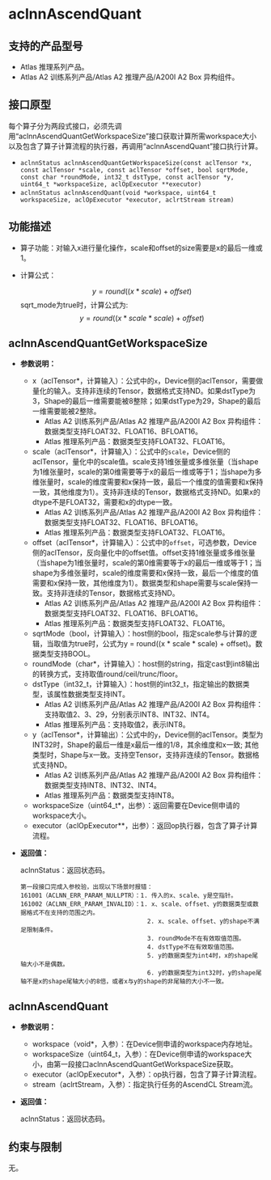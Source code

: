 # aclnnAscendQuant

## 支持的产品型号

- Atlas 推理系列产品。
- Atlas A2 训练系列产品/Atlas A2 推理产品/A200I A2 Box 异构组件。

## 接口原型
每个算子分为两段式接口，必须先调用“aclnnAscendQuantGetWorkspaceSize”接口获取计算所需workspace大小以及包含了算子计算流程的执行器，再调用“aclnnAscendQuant”接口执行计算。

- `aclnnStatus aclnnAscendQuantGetWorkspaceSize(const aclTensor *x, const aclTensor *scale, const aclTensor *offset, bool sqrtMode, const char *roundMode, int32_t dstType, const aclTensor *y, uint64_t *workspaceSize, aclOpExecutor **executor)`
- `aclnnStatus aclnnAscendQuant(void *workspace, uint64_t workspaceSize, aclOpExecutor *executor, aclrtStream stream)`

## 功能描述

- 算子功能：对输入x进行量化操作，scale和offset的size需要是x的最后一维或1。
- 计算公式：
  
  $$
  y = round((x * scale) + offset)
  $$
  sqrt\_mode为true时，计算公式为:
  $$
  y = round((x * scale * scale) + offset)
  $$

## aclnnAscendQuantGetWorkspaceSize

- **参数说明：**

  - x（aclTensor*，计算输入）：公式中的`x`，Device侧的aclTensor，需要做量化的输入。支持非连续的Tensor，数据格式支持ND。如果dstType为3，Shape的最后一维需要能被8整除；如果dstType为29，Shape的最后一维需要能被2整除。
    - Atlas A2 训练系列产品/Atlas A2 推理产品/A200I A2 Box 异构组件：数据类型支持FLOAT32、FLOAT16、BFLOAT16。
    - Atlas 推理系列产品：数据类型支持FLOAT32、FLOAT16。
  - scale（aclTensor*，计算输入）：公式中的`scale`，Device侧的aclTensor，量化中的scale值。scale支持1维张量或多维张量（当shape为1维张量时，scale的第0维需要等于x的最后一维或等于1；当shape为多维张量时，scale的维度需要和x保持一致，最后一个维度的值需要和x保持一致，其他维度为1）。支持非连续的Tensor，数据格式支持ND。如果x的dtype不是FLOAT32，需要和x的dtype一致。
    - Atlas A2 训练系列产品/Atlas A2 推理产品/A200I A2 Box 异构组件：数据类型支持FLOAT32、FLOAT16、BFLOAT16。
    - Atlas 推理系列产品：数据类型支持FLOAT32、FLOAT16。
  - offset（aclTensor*，计算输入）：公式中的`offset`，可选参数，Device侧的aclTensor，反向量化中的offset值。offset支持1维张量或多维张量（当shape为1维张量时，scale的第0维需要等于x的最后一维或等于1；当shape为多维张量时，scale的维度需要和x保持一致，最后一个维度的值需要和x保持一致，其他维度为1）。数据类型和shape需要与scale保持一致。支持非连续的Tensor，数据格式支持ND。
    - Atlas A2 训练系列产品/Atlas A2 推理产品/A200I A2 Box 异构组件：数据类型支持FLOAT32、FLOAT16、BFLOAT16。
    - Atlas 推理系列产品：数据类型支持FLOAT32、FLOAT16。
  - sqrtMode（bool，计算输入）：host侧的bool，指定scale参与计算的逻辑，当取值为true时，公式为y = round((x * scale * scale) + offset)。数据类型支持BOOL。
  - roundMode（char\*，计算输入）：host侧的string，指定cast到int8输出的转换方式，支持取值round/ceil/trunc/floor。
  - dstType（int32_t，计算输入）：host侧的int32_t，指定输出的数据类型，该属性数据类型支持INT。
    - Atlas A2 训练系列产品/Atlas A2 推理产品/A200I A2 Box 异构组件：支持取值2、3、29，分别表示INT8、INT32、INT4。
    - Atlas 推理系列产品：支持取值2，表示INT8。
  - y（aclTensor\*，计算输出）：公式中的`y`，Device侧的aclTensor。类型为INT32时，Shape的最后一维是x最后一维的1/8，其余维度和x一致; 其他类型时，Shape与x一致。支持空Tensor，支持非连续的Tensor。数据格式支持ND。
    - Atlas A2 训练系列产品/Atlas A2 推理产品/A200I A2 Box 异构组件：数据类型支持INT8、INT32、INT4。
    - Atlas 推理系列产品：数据类型支持INT8。
  - workspaceSize（uint64_t*，出参）：返回需要在Device侧申请的workspace大小。
  - executor（aclOpExecutor**，出参）：返回op执行器，包含了算子计算流程。

- **返回值：**

  aclnnStatus：返回状态码。

  ```
  第一段接口完成入参校验，出现以下场景时报错：
  161001（ACLNN_ERR_PARAM_NULLPTR）：1. 传入的x、scale、y是空指针。
  161002（ACLNN_ERR_PARAM_INVALID）：1. x、scale、offset、y的数据类型或数据格式不在支持的范围之内。
                                     2. x、scale、offset、y的shape不满足限制条件。
                                     3. roundMode不在有效取值范围。
                                     4. dstType不在有效取值范围。
                                     5. y的数据类型为int4时，x的shape尾轴大小不是偶数。
                                     6. y的数据类型为int32时，y的shape尾轴不是x的shape尾轴大小的8倍，或者x与y的shape的非尾轴的大小不一致。
  ```

## aclnnAscendQuant

- **参数说明：**

  - workspace（void*，入参）：在Device侧申请的workspace内存地址。
  - workspaceSize（uint64_t，入参）：在Device侧申请的workspace大小，由第一段接口aclnnAscendQuantGetWorkspaceSize获取。
  - executor（aclOpExecutor*，入参）：op执行器，包含了算子计算流程。
  - stream（aclrtStream，入参）：指定执行任务的AscendCL Stream流。

- **返回值：**

  aclnnStatus：返回状态码。

## 约束与限制

无。

